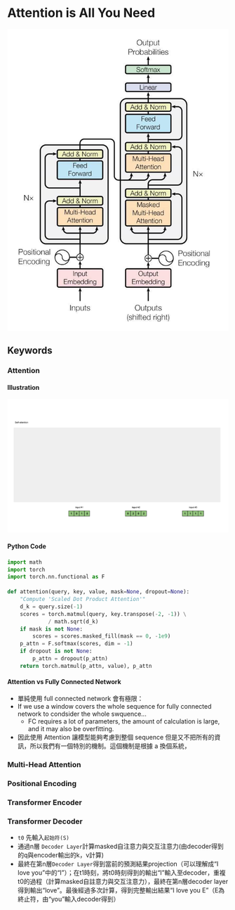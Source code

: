 # Attention is All You Need
![transformer-architecture](./assets/transformer_architecture.jpeg)

## Keywords
### Attention
#### Illustration
![self-attention](./assets/self-attention.gif)
#### Python Code
```python
import math
import torch
import torch.nn.functional as F

def attention(query, key, value, mask=None, dropout=None):
    "Compute 'Scaled Dot Product Attention'"
    d_k = query.size(-1)
    scores = torch.matmul(query, key.transpose(-2, -1)) \
             / math.sqrt(d_k)
    if mask is not None:
        scores = scores.masked_fill(mask == 0, -1e9)
    p_attn = F.softmax(scores, dim = -1)
    if dropout is not None:
        p_attn = dropout(p_attn)
    return torch.matmul(p_attn, value), p_attn
```
#### Attention vs Fully Connected Network
- 單純使用 full connected network 會有極限：
- If we use a window covers the whole sequence for fully connected network to condsider the whole swquence...
    - FC requires a lot of parameters, the amount of calculation is large, and it may also be overfitting.
- 因此使用 Attention 讓模型能夠考慮到整個 sequence 但是又不把所有的資訊，所以我們有一個特別的機制。這個機制是根據 a 換個系統，
### Multi-Head Attention
### Positional Encoding
### Transformer Encoder
### Transformer Decoder
- `t0` 先輸入`起始符(S)`
- 通過n層 `Decoder Layer`計算masked自注意力與交互注意力(由decoder得到的q與encoder輸出的k，v計算)
- 最終在第n層`Decoder Layer`得到當前的預測結果projection（可以理解成“I love you”中的“I”）；在t1時刻，將t0時刻得到的輸出“I”輸入至decoder，重複t0的過程（計算masked自註意力與交互注意力），最終在第n層decoder layer得到輸出“love”。最後經過多次計算，得到完整輸出結果“I love you E”（E為終止符，由“you”輸入decoder得到）
